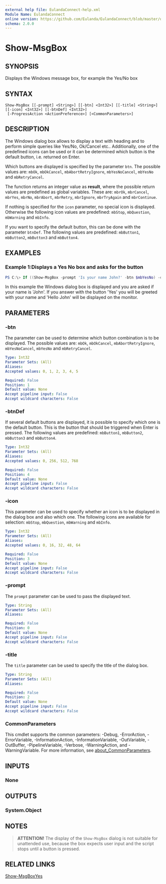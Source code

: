 ```yaml
---
external help file: EulandaConnect-help.xml
Module Name: EulandaConnect
online version: https://github.com/Eulanda/EulandaConnect/blob/master/docs/Show-MsxBox.md
schema: 2.0.0
---
```


# Show-MsgBox

## SYNOPSIS
Displays the Windows message box, for example the Yes/No box

## SYNTAX

```
Show-MsgBox [[-prompt] <String>] [[-btn] <Int32>] [[-title] <String>] [[-icon] <Int32>] [[-btnDef] <Int32>]
 [-ProgressAction <ActionPreference>] [<CommonParameters>]
```

## DESCRIPTION
The Windows dialog box allows to display a text with heading and to perform simple queries like Yes/No, Ok/Cancel etc.. Additionally, one of the predefined icons can be used or it can be determined which button is the default button, i.e. returned on Enter. 

Which buttons are displayed is specified by the parameter `btn`. The possible values are: `mbOk`, `mbOkCancel`, `mbAbortRetryIgnore`, `mbYesNoCancel`, `mbYesNo` and `mbRetryCancel`.

The function returns an integer value as **result**, where the possible return values are predefined as global variables. These are: `mbrOk`, `mbrCancel`, `mbrYes`, `mbrNo`, `mbrAbort`, `mbrRetry`, `mbrIgnore`, `mbrTryAgain` and `mbrContinue`.

If nothing is specified for the `icon` parameter, no special icon is displayed. Otherwise the following icon values are predefined: `mbStop`, `mbQuestion`, `mbWarning` and `mbInfo`.

If you want to specify the default button, this can be done with the parameter `btnDef`. The following values are predefined: `mbButton1`, `mbButton2`, `mbButton3` and `mbButton4`.

## EXAMPLES

### Example 1:Displays a Yes No box and asks for the button
```powershell
PS C:\> If ((Show-MsgBox -prompt 'Is your name John?' -btn $mbYesNo) -eq $mbrYes) { Write-Host "Hello John"}
```

In this example the Windows dialog box is displayed and you are asked if your name is 'John'. If you answer with the button 'Yes' you will be greeted with your name and 'Hello John' will be displayed on the monitor.

## PARAMETERS

### -btn
The parameter can be used to determine which button combination is to be displayed. The possible values are: `mbOk`, `mbOkCancel`, `mbAbortRetryIgnore`, `mbYesNoCancel`, `mbYesNo` and `mbRetryCancel`.

```yaml
Type: Int32
Parameter Sets: (All)
Aliases:
Accepted values: 0, 1, 2, 3, 4, 5

Required: False
Position: 1
Default value: None
Accept pipeline input: False
Accept wildcard characters: False
```

### -btnDef
If several default buttons are displayed, it is possible to specify which one is the default button. This is the button that should be triggered when Enter is pressed. The following values are predefined: `mbButton1`, `mbButton2`, `mbButton3` and `mbButton4`.

```yaml
Type: Int32
Parameter Sets: (All)
Aliases:
Accepted values: 0, 256, 512, 768

Required: False
Position: 4
Default value: None
Accept pipeline input: False
Accept wildcard characters: False
```

### -icon
This parameter can be used to specify whether an icon is to be displayed in the dialog box and also which one. The following icons are available for selection: `mbStop`, `mbQuestion`, `mbWarning` and `mbInfo`.

```yaml
Type: Int32
Parameter Sets: (All)
Aliases:
Accepted values: 0, 16, 32, 48, 64

Required: False
Position: 3
Default value: None
Accept pipeline input: False
Accept wildcard characters: False
```

### -prompt
The `prompt` parameter can be used to pass the displayed text.

```yaml
Type: String
Parameter Sets: (All)
Aliases:

Required: False
Position: 0
Default value: None
Accept pipeline input: False
Accept wildcard characters: False
```

### -title
The `title` parameter can be used to specify the title of the dialog box.

```yaml
Type: String
Parameter Sets: (All)
Aliases:

Required: False
Position: 2
Default value: None
Accept pipeline input: False
Accept wildcard characters: False
```


### CommonParameters
This cmdlet supports the common parameters: -Debug, -ErrorAction, -ErrorVariable, -InformationAction, -InformationVariable, -OutVariable, -OutBuffer, -PipelineVariable, -Verbose, -WarningAction, and -WarningVariable. For more information, see [about_CommonParameters](http://go.microsoft.com/fwlink/?LinkID=113216).

## INPUTS

### None

## OUTPUTS

### System.Object
## NOTES

> **ATTENTION!**
> The display of the `Show-MsgBox` dialog is not suitable for unattended use, because the box expects user input and the script stops until a button is pressed.

## RELATED LINKS

[Show-MsgBoxYes](./functions/Show-MsgBoxYes.md)

